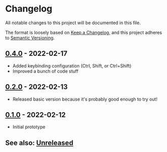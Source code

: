 # Changelog
All notable changes to this project will be documented in this file.

The format is loosely based on [Keep a Changelog](https://keepachangelog.com/en/1.0.0/),
and this project adheres to [Semantic Versioning](https://semver.org/spec/v2.0.0.html).

## [0.4.0] - 2022-02-17
- Added keybinding configuration (Ctrl, Shift, or Ctrl+Shift)
- Improved a bunch of code stuff

## [0.2.0] - 2022-02-13
- Released basic version because it's probably good enough to try out!

## [0.1.0] - 2022-02-12
- Initial prototype

## See also: [Unreleased]

[0.1.0]: https://github.com/itamarcu/remote-highlight-ui/compare/0.1.0...0.1.0
[0.2.0]: https://github.com/itamarcu/remote-highlight-ui/compare/0.1.0...0.2.0
[0.4.0]: https://github.com/itamarcu/remote-highlight-ui/compare/0.2.0...0.4.0
[Unreleased]: https://github.com/itamarcu/remote-highlight-ui/compare/0.4.0...HEAD
